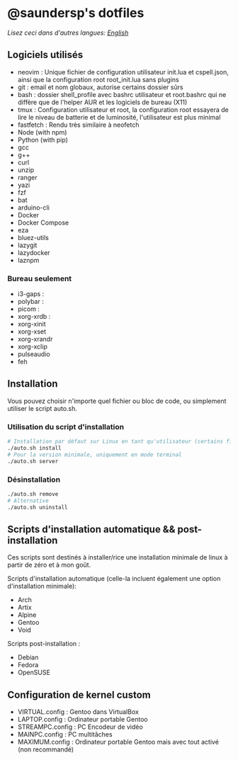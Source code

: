# @saundersp's dotfiles

_Lisez ceci dans d'autres langues: [English](README.md)_

## Logiciels utilisés

- neovim : Unique fichier de configuration utilisateur init.lua et cspell.json, ainsi que la configuration root root_init.lua sans plugins
- git : email et nom globaux, autorise certains dossier sûrs
- bash : dossier shell_profile avec bashrc utilisateur et root.bashrc qui ne diffère que de l'helper AUR et les logiciels de bureau (X11)
- tmux : Configuration utilisateur et root, la configuration root essayera de lire le niveau de batterie et de luminosité, l'utilisateur est plus minimal
- fastfetch : Rendu très similaire à neofetch
- Node (with npm)
- Python (with pip)
- gcc
- g++
- curl
- unzip
- ranger
- yazi
- fzf
- bat
- arduino-cli
- Docker
- Docker Compose
- eza
- bluez-utils
- lazygit
- lazydocker
- laznpm

### Bureau seulement

- i3-gaps :
- polybar :
- picom :
- xorg-xrdb :
- xorg-xinit
- xorg-xset
- xorg-xrandr
- xorg-xclip
- pulseaudio
- feh

## Installation

Vous pouvez choisir n'importe quel fichier ou bloc de code, ou simplement utiliser le script auto.sh.

### Utilisation du script d'installation

```bash
# Installation par défaut sur Linux en tant qu'utilisateur (certains fichiers différent s'ils sont installés en tant que root)
./auto.sh install
# Pour la version minimale, uniquement en mode terminal
./auto.sh server
```

### Désinstallation

```bash
./auto.sh remove
# Alternative
./auto.sh uninstall
```

## Scripts d'installation automatique && post-installation

Ces scripts sont destinés à installer/rice une installation minimale de linux à partir de zéro et à mon goût.

Scripts d'installation automatique (celle-la incluent également une option d'installation minimale):

- Arch
- Artix
- Alpine
- Gentoo
- Void

Scripts post-installation :

- Debian
- Fedora
- OpenSUSE

## Configuration de kernel custom

- VIRTUAL.config : Gentoo dans VirtualBox
- LAPTOP.config : Ordinateur portable Gentoo
- STREAMPC.config : PC Encodeur de vidéo
- MAINPC.config : PC multitâches
- MAXIMUM.config : Ordinateur portable Gentoo mais avec tout activé (non recommandé)
